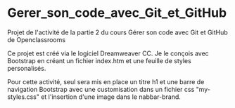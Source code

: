 # Gerer_son_code_avec_Git_et_GitHub
Projet de l'activité de la partie 2 du cours Gérer son code avec Git et GitHub de Openclassrooms 

Ce projet est créé via le logiciel Dreamweaver CC.
Je le conçois avec Bootstrap en créant un fichier index.htm et une feuille de styles personalisés.

Pour cette activité, seul sera mis en place un titre h1 et une barre de navigation Bootstrap avec une customisation dans un fichier css "my-styles.css" et l'insertion d'une image dans le nabbar-brand.
